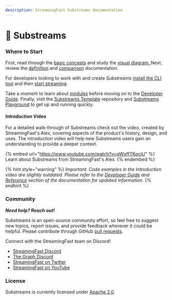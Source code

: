 ```yaml
---
description: StreamingFast Substreams documentation
---
```


# 🔀 Substreams

### Where to Start

First, read through the [basic concepts](concept-and-fundamentals/basic-concepts.md) and study the [visual diagram. ](concept-and-fundamentals/visual-diagram.md)Next, review the [definition](concepts/definition.md) and [comparison](concepts/comparison.md) documentation.&#x20;

For developers looking to work with and create Substreams [install the CLI tool](getting-started/installing-the-cli.md) and then [start streaming](getting-started/your-first-stream.md).

Take a moment to learn about [modules](concepts/modules.md) before moving on to the [Developer Guide](developer-guide/overview.md). Finally, visit the [Substreams Template](https://github.com/streamingfast/substreams-template) repository and [Substreams Playground](https://github.com/streamingfast/substreams-playground) to get up and running quickly.

#### Introduction Video

For a detailed walk-through of Substreams check out the video, created by StreamingFast's Alex, covering aspects of the product's history, design, and uses. The introduction video will help new Substreams users gain an understanding to provide a deeper context.

{% embed url="https://www.youtube.com/watch?v=qWxffTKpciU" %}
Learn about Substreams from StreamingFast's Alex.
{% endembed %}

{% hint style="warning" %}
_Important: Code examples in the Introduction video are slightly outdated. Please refer to the_ [_Developer Guide_](broken-reference) _and_ [_Reference_](broken-reference) _section of the documentation for updated information_.
{% endhint %}

### Community

_**Need help? Reach out!**_

Substreams is an open-source community effort, so feel free to suggest new topics, report issues, and provide feedback wherever it could be helpful. Please contribute through GitHub [pull requests](https://docs.github.com/en/pull-requests/collaborating-with-pull-requests/proposing-changes-to-your-work-with-pull-requests/about-pull-requests).

Connect with the StreamingFast team on Discord!

* [StreamingFast Discord](https://discord.gg/jZwqxJAvRs)
* [The Graph Discord](https://discord.gg/vtvv7FP)
* [StreamingFast on Twitter](https://twitter.com/streamingfastio)
* [StreamingFast on YouTube](https://www.youtube.com/c/streamingfast)

### License

Substreams is currently licensed under [Apache 2.0](../LICENSE/).
